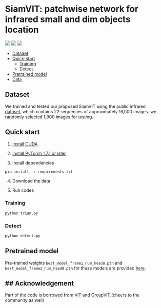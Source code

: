 # SiamVIT: patchwise network for infrared small and dim objects location
<a href="#"><img src="https://img.shields.io/github/actions/workflow/status/milesial/PyTorch-UNet/main.yml?logo=github&style=for-the-badge" /></a> <a href="https://pytorch.org/"><img src="https://img.shields.io/badge/PyTorch-v1.7.1+-red.svg?logo=PyTorch&style=for-the-badge" /></a> <a href="#"><img src="https://img.shields.io/badge/python-v3.9+-blue.svg?logo=python&style=for-the-badge" /></a>



- [DataSet](#quick-start)
- [Quick-start](#description)
  - [Training](#training)
  - [Detect](#prediction)
- [Pretrained model](#pretrained-model)
- [Data](#data)

## Dataset
We trained and tested our proposed SiamVIT using the public infrared [dataset](https://www.scidb.cn/en/detail?dataSetId=720626420933459968), which contains 22 sequences of approximately 16,000 images. we randomly selected 1,000 images for testing.
## Quick start
1. [Install CUDA](https://developer.nvidia.com/cuda-downloads)

2. [Install PyTorch 1.7.1 or later](https://pytorch.org/get-started/locally/)

3. Install dependencies
```bash
pip install -r requirements.txt
```
4. Download the data

5. Run codes 
### Training
```bash
python trian.py
```
### Detect
```bash
python detect.py
```
## Pretrained model
Pre-trained weights `best_model_frame1_num_head8.pth` and `best_model_frame3_num_head8.pth` for these models are provided  [here](https://drive.google.com/drive/folders/1eDF10eWgL-w61E0iz0nfde37yixTY6ip?usp=sharing).

## ## Acknowledgement
Part of the code is borrowed from [VIT](https://github.com/huggingface/pytorch-image-models/blob/main/timm/models/vision_transformer.py) and [GroupViT](https://github.com/NVlabs/GroupViT).(cheers to the community as well)
